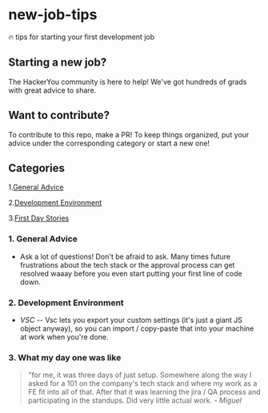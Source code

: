 # new-job-tips
🔥 tips for starting your first development job 

## Starting a new job?

The HackerYou community is here to help! We've got hundreds of grads with great advice to share.

## Want to contribute?

To contribute to this repo, make a PR! To keep things organized, put your advice under the corresponding category or start a new one!

## Categories

1.[General Advice](#general_advice)

2.[Development Environment](#dev_environment)

3.[First Day Stories](#day_one)


### 1. General Advice <a name="general_advice"></a>

* Ask a lot of questions! Don't be afraid to ask. Many times future frustrations about the tech stack or the approval process can get resolved waaay before you even start putting your first line of code down.  



### 2. Development Environment <a name="dev_environment"></a>

* _VSC_ -- Vsc lets you export your custom settings (it's just a giant JS object anyway), so you can import / copy-paste that into your machine at work when you're done.


### 3. What my day one was like <a name="day_one"></a>

> "for me, it was three days of just setup. Somewhere along the way I asked for a 101 on the company's tech stack and where my work as a FE fit into all of that. After that it was learning the jira / QA process and participating in the standups. Did very little actual work. - _Miguel_


